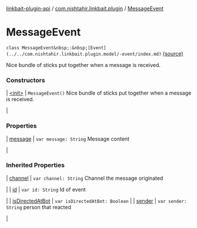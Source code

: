 [linkbait-plugin-api](../../index.md) / [com.nishtahir.linkbait.plugin](../index.md) / [MessageEvent](.)


# MessageEvent

`class MessageEvent&nbsp;:&nbsp;[Event](../../com.nishtahir.linkbait.plugin.model/-event/index.md)` [(source)](https://gitlab.com/nishtahir/linkbait/tree/master/linkbait-plugin-api/src/main/kotlin//com/nishtahir/linkbait/plugin/Events.kt#L12)

Nice bundle of sticks put together when a
message is received.




### Constructors


| [&lt;init&gt;](-init-.md) | `MessageEvent()`
Nice bundle of sticks put together when a
message is received.

 |


### Properties


| [message](message.md) | `var message: String`
Message content

 |


### Inherited Properties


| [channel](../../com.nishtahir.linkbait.plugin.model/-event/channel.md) | `var channel: String`
Channel the message originated

 |
| [id](../../com.nishtahir.linkbait.plugin.model/-event/id.md) | `var id: String`
Id of event

 |
| [isDirectedAtBot](../../com.nishtahir.linkbait.plugin.model/-event/is-directed-at-bot.md) | `var isDirectedAtBot: Boolean` |
| [sender](../../com.nishtahir.linkbait.plugin.model/-event/sender.md) | `var sender: String`
person that reacted

 |

